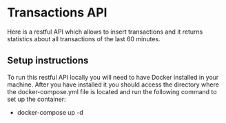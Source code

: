 # Transactions API

Here is a restful API which allows to insert transactions and it returns statistics about all transactions of the last 60 minutes.

## Setup instructions
To run this restful API locally you will need to have Docker installed in your machine. After you have installed it you should access the directory where the docker-compose.yml file is located and run the following command to set up the container:
- docker-compose up -d